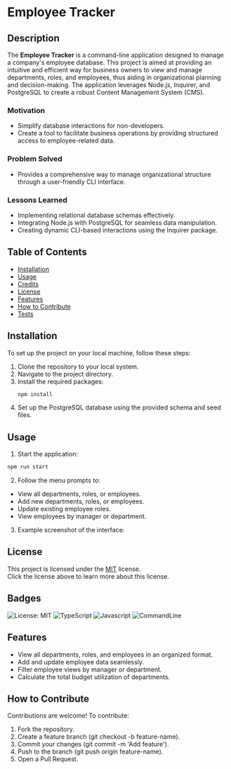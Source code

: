 # Employee Tracker

## Description

The **Employee Tracker** is a command-line application designed to manage a company's employee database. This project is aimed at providing an intuitive and efficient way for business owners to view and manage departments, roles, and employees, thus aiding in organizational planning and decision-making. The application leverages Node.js, Inquirer, and PostgreSQL to create a robust Content Management System (CMS).

### Motivation
- Simplify database interactions for non-developers.
- Create a tool to facilitate business operations by providing structured access to employee-related data.

### Problem Solved
- Provides a comprehensive way to manage organizational structure through a user-friendly CLI interface.

### Lessons Learned
- Implementing relational database schemas effectively.
- Integrating Node.js with PostgreSQL for seamless data manipulation.
- Creating dynamic CLI-based interactions using the Inquirer package.

## Table of Contents

- [Installation](#installation)
- [Usage](#usage)
- [Credits](#credits)
- [License](#license)
- [Features](#features)
- [How to Contribute](#how-to-contribute)
- [Tests](#tests)

## Installation

To set up the project on your local machine, follow these steps:

1. Clone the repository to your local system.
2. Navigate to the project directory.
3. Install the required packages:
   ```bash
   npm install
4. Set up the PostgreSQL database using the provided schema and seed files.

## Usage
1. Start the application:
```bash
npm run start
```

2. Follow the menu prompts to:
- View all departments, roles, or employees.
- Add new departments, roles, or employees.
- Update existing employee roles.
- View employees by manager or department.

3. Example screenshot of the interface:

## License

This project is licensed under the [MIT](https://opensource.org/licenses/MIT) license.<BR>
Click the license above to learn more about this license.

## Badges

![License: MIT](https://img.shields.io/badge/License-MIT-yellow.svg)
![TypeScript](https://img.shields.io/badge/TypeScript-blue.svg)
![Javascript](https://img.shields.io/badge/Javascript-blue.svg)
![CommandLine](https://img.shields.io/badge/CommandLine-green.svg)

## Features
- View all departments, roles, and employees in an organized format.
- Add and update employee data seamlessly.
- Filter employee views by manager or department.
- Calculate the total budget utilization of departments.

## How to Contribute
Contributions are welcome! To contribute:

1. Fork the repository.
2. Create a feature branch (git checkout -b feature-name).
3. Commit your changes (git commit -m 'Add feature').
4. Push to the branch (git push origin feature-name).
5. Open a Pull Request.